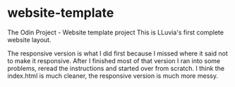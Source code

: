 # website-template
The Odin Project - Website template project
This is LLuvia's first complete website layout.

The responsive version is what I did first because I missed where it said not to make it responsive. After I finished most  of that version I ran into some problems, reread the instructions and started over from scratch. I think the index.html is much cleaner, the responsive version is much more messy.
